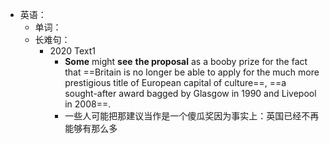 - 英语：
	- 单词：
	- 长难句：
		- 2020 Text1
			- **Some** might **see** **the proposal** as a booby prize for the fact that ==Britain is no longer be able to apply for the much more prestigious title of European capital of culture==, ==a sought-after award bagged by Glasgow in 1990 and Livepool in 2008==.
			- 一些人可能把那建议当作是一个傻瓜奖因为事实上：英国已经不再能够有那么多